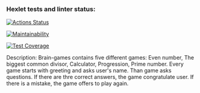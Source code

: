 ### Hexlet tests and linter status:
[![Actions Status](https://github.com/AnyaMankova/python-project-lvl1/workflows/hexlet-check/badge.svg)](https://github.com/AnyaMankova/python-project-lvl1/actions)

[![Maintainability](https://api.codeclimate.com/v1/badges/a99a88d28ad37a79dbf6/maintainability)](https://codeclimate.com/github/codeclimate/codeclimate/maintainability)

[![Test Coverage](https://api.codeclimate.com/v1/badges/a99a88d28ad37a79dbf6/test_coverage)](https://codeclimate.com/github/codeclimate/codeclimate/test_coverage)

Description:
Brain-games contains five different games: Even number, The biggest common divisor, Calculator, Progression, Prime number.
Every game starts with greeting and asks user's name.
Than game asks questions. If there are thre correct answers, the game congratulate user. If there is a mistake, the game offers to play again.